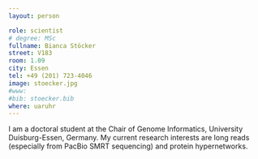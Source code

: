 ```yaml
---
layout: person

role: scientist
# degree: MSc
fullname: Bianca Stöcker
street: V183
room: 1.09
city: Essen
tel: +49 (201) 723-4046
image: stoecker.jpg
#www: 
#bib: stoecker.bib
where: uaruhr
---
```


 I am a doctoral student at the Chair of Genome Informatics, University Duisburg-Essen, Germany.
 My current research interests are long reads (especially from PacBio SMRT sequencing) and protein hypernetworks.
